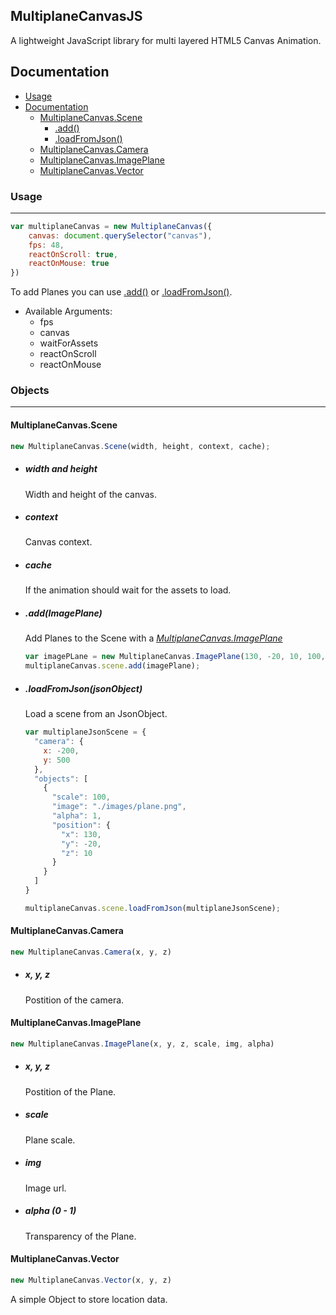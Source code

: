 ## MultiplaneCanvasJS

A lightweight JavaScript library for multi layered HTML5 Canvas Animation.

## Documentation

- [Usage](#usage)
- [Documentation](#documentation)
	- [MultiplaneCanvas.Scene](#multiplanecanvas.scene)
    	- [.add()](#.add(imageplane))
    	- [.loadFromJson()](#.loadfromjson(jsonobject))
	- [MultiplaneCanvas.Camera](#multiplaneCanvas.camera)
	- [MultiplaneCanvas.ImagePlane](#multiplaneCanvas.imageplane)
	- [MultiplaneCanvas.Vector](#multiplaneCanvas.vector)

### Usage
___

```javascript
var multiplaneCanvas = new MultiplaneCanvas({
	canvas: document.querySelector("canvas"),
	fps: 48,
	reactOnScroll: true,
	reactOnMouse: true
})
```

To add Planes you can use [.add()](#.add()) or [.loadFromJson()](#.loadFromJson()).

* Available Arguments:
    * fps
    * canvas
    * waitForAssets
    * reactOnScroll
    * reactOnMouse

### Objects
___

#### MultiplaneCanvas.Scene

```javascript
new MultiplaneCanvas.Scene(width, height, context, cache);
```

- ##### *width and height*
	Width and height of the canvas.


- ##### *context*
	Canvas context.
    
    
- ##### *cache*
	If the animation should wait for the assets to load.

- ##### .add(ImagePlane)
  Add Planes to the Scene with a *[MultiplaneCanvas.ImagePlane](#MultiplaneCanvas.ImagePlane)*

  ```javascript
  var imagePLane = new MultiplaneCanvas.ImagePlane(130, -20, 10, 100, "./images/plane.png", 1);
  multiplaneCanvas.scene.add(imagePlane);
  ```
  
- ##### .loadFromJson(jsonObject)
  Load a scene from an JsonObject.

  ```javascript
  var multiplaneJsonScene = {
    "camera": {
      x: -200,
      y: 500
    },
    "objects": [
      {
        "scale": 100,
        "image": "./images/plane.png",
        "alpha": 1,
        "position": {
          "x": 130,
          "y": -20,
          "z": 10
        }
      }
    ]
  }
  
  multiplaneCanvas.scene.loadFromJson(multiplaneJsonScene);
  ```
    
#### MultiplaneCanvas.Camera

  ```javascript
  new MultiplaneCanvas.Camera(x, y, z)
  ```

  - ##### *x, y, z*
  	Postition of the camera.
    
#### MultiplaneCanvas.ImagePlane

  ```javascript
  new MultiplaneCanvas.ImagePlane(x, y, z, scale, img, alpha)
  ```

  - ##### *x, y, z*
  	Postition of the Plane.

  - ##### *scale*
  	Plane scale.

  - ##### *img*
  	Image url.

  - ##### *alpha (0 - 1)*
  	Transparency of the Plane.
    
#### MultiplaneCanvas.Vector

```javascript
new MultiplaneCanvas.Vector(x, y, z)
```

A simple Object to store location data.